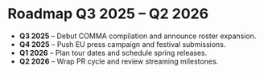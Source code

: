 # Roadmap Q3 2025 – Q2 2026

- **Q3 2025** – Debut COMMA compilation and announce roster expansion.
- **Q4 2025** – Push EU press campaign and festival submissions.
- **Q1 2026** – Plan tour dates and schedule spring releases.
- **Q2 2026** – Wrap PR cycle and review streaming milestones.
